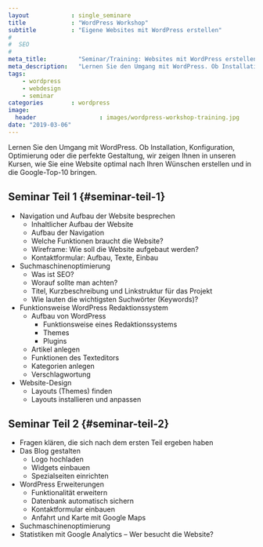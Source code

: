 ```yaml
---
layout            : single_seminare
title             : "WordPress Workshop"
subtitle          : "Eigene Websites mit WordPress erstellen"
#
#  SEO
#
meta_title:         "Seminar/Training: Websites mit WordPress erstellen"
meta_description:   "Lernen Sie den Umgang mit WordPress. Ob Installation, Konfiguration, Optimierung oder Gestaltung: Nach unserem Kurs bedienen Sie WordPress wie ein Profi."
tags:
    - wordpress
    - webdesign
    - seminar
categories        : wordpress
image:
  header                  : images/wordpress-workshop-training.jpg
date: "2019-03-06"
---
```

Lernen Sie den Umgang mit WordPress. Ob Installation, Konfiguration, Optimierung oder die perfekte Gestaltung, wir zeigen Ihnen in unseren Kursen, wie Sie eine Website optimal nach Ihren Wünschen erstellen und in die Google-Top-10 bringen.
<!--more-->

## Seminar Teil 1    {#seminar-teil-1}

-   Navigation und Aufbau der Website besprechen
    -   Inhaltlicher Aufbau der Website
    -   Aufbau der Navigation
    -   Welche Funktionen braucht die Website?
    -   Wireframe: Wie soll die Website aufgebaut werden?
    -   Kontaktformular: Aufbau, Texte, Einbau
-   Suchmaschinenoptimierung
    -   Was ist SEO?
    -   Worauf sollte man achten?
    -   Titel, Kurzbeschreibung und Linkstruktur für das Projekt
    -   Wie lauten die wichtigsten Suchwörter (Keywords)?
-   Funktionsweise WordPress Redaktionssystem
    -   Aufbau von WordPress
        -   Funktionsweise eines Redaktionssystems
        -   Themes
        -   Plugins
    -   Artikel anlegen
    -   Funktionen des Texteditors
    -   Kategorien anlegen
    -   Verschlagwortung
-   Website-Design
    -   Layouts (Themes) finden
    -   Layouts installieren und anpassen

## Seminar Teil 2    {#seminar-teil-2}

-   Fragen klären, die sich nach dem ersten Teil ergeben haben
-   Das Blog gestalten
    -   Logo hochladen
    -   Widgets einbauen
    -   Spezialseiten einrichten
-   WordPress Erweiterungen
    -   Funktionalität erweitern
    -   Datenbank automatisch sichern
    -   Kontaktformular einbauen
    -   Anfahrt und Karte mit Google Maps
-   Suchmaschinenoptimierung
-   Statistiken mit Google Analytics – Wer besucht die Website?
